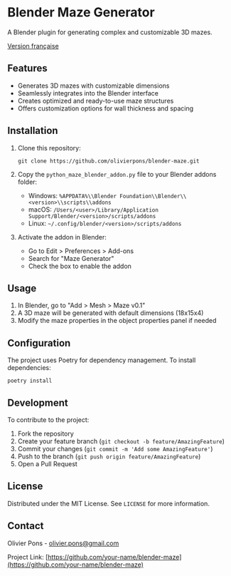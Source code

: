 # Blender Maze Generator

A Blender plugin for generating complex and customizable 3D mazes.

[Version française](README_fr.md)

## Features

- Generates 3D mazes with customizable dimensions
- Seamlessly integrates into the Blender interface
- Creates optimized and ready-to-use maze structures
- Offers customization options for wall thickness and spacing

## Installation

1. Clone this repository:
   ```
   git clone https://github.com/olivierpons/blender-maze.git
   ```

2. Copy the `python_maze_blender_addon.py` file to your Blender addons folder:
   - Windows: `%APPDATA%\\Blender Foundation\\Blender\\<version>\\scripts\\addons`
   - macOS: `/Users/<user>/Library/Application Support/Blender/<version>/scripts/addons`
   - Linux: `~/.config/blender/<version>/scripts/addons`

3. Activate the addon in Blender:
   - Go to Edit > Preferences > Add-ons
   - Search for "Maze Generator"
   - Check the box to enable the addon

## Usage

1. In Blender, go to "Add > Mesh > Maze v0.1"
2. A 3D maze will be generated with default dimensions (18x15x4)
3. Modify the maze properties in the object properties panel if needed

## Configuration

The project uses Poetry for dependency management. To install dependencies:

```
poetry install
```

## Development

To contribute to the project:

1. Fork the repository
2. Create your feature branch (`git checkout -b feature/AmazingFeature`)
3. Commit your changes (`git commit -m 'Add some AmazingFeature'`)
4. Push to the branch (`git push origin feature/AmazingFeature`)
5. Open a Pull Request

## License

Distributed under the MIT License. See `LICENSE` for more information.

## Contact

Olivier Pons - olivier.pons@gmail.com

Project Link: [https://github.com/your-name/blender-maze](https://github.com/your-name/blender-maze)
